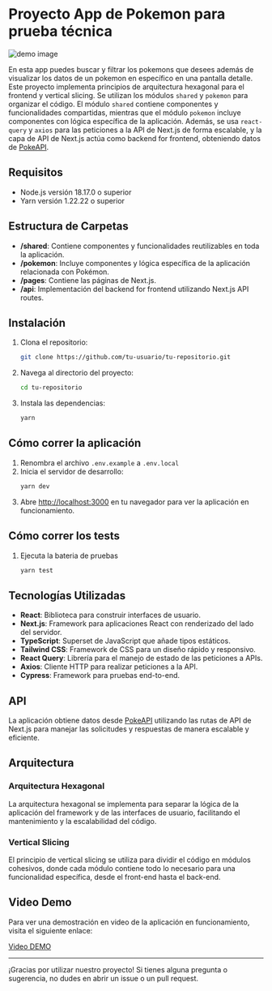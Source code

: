 # Proyecto App de Pokemon para prueba técnica

![demo image](https://i.imgur.com/QNFwoRx.png)

En esta app puedes buscar y filtrar los pokemons que desees además de visualizar los datos de un pokemon en específico en una pantalla detalle. Este proyecto implementa principios de arquitectura hexagonal para el frontend y vertical slicing. Se utilizan los módulos `shared` y `pokemon` para organizar el código. El módulo `shared` contiene componentes y funcionalidades compartidas, mientras que el módulo `pokemon` incluye componentes con lógica específica de la aplicación. Además, se usa `react-query` y `axios` para las peticiones a la API de Next.js de forma escalable, y la capa de API de Next.js actúa como backend for frontend, obteniendo datos de [PokeAPI](https://pokeapi.co/).

## Requisitos

- Node.js versión 18.17.0 o superior
- Yarn versión 1.22.22 o superior

## Estructura de Carpetas

- **/shared**: Contiene componentes y funcionalidades reutilizables en toda la aplicación.
- **/pokemon**: Incluye componentes y lógica específica de la aplicación relacionada con Pokémon.
- **/pages**: Contiene las páginas de Next.js.
- **/api**: Implementación del backend for frontend utilizando Next.js API routes.

## Instalación

1. Clona el repositorio:
   ```bash
   git clone https://github.com/tu-usuario/tu-repositorio.git
   ```
2. Navega al directorio del proyecto:
   ```bash
   cd tu-repositorio
   ```
3. Instala las dependencias:
   ```bash
   yarn
   ```

## Cómo correr la aplicación

1. Renombra el archivo `.env.example` a `.env.local`
2. Inicia el servidor de desarrollo:
   ```bash
   yarn dev
   ```
3. Abre [http://localhost:3000](http://localhost:3000) en tu navegador para ver la aplicación en funcionamiento.

## Cómo correr los tests

1. Ejecuta la bateria de pruebas
   ```bash
   yarn test
   ```

## Tecnologías Utilizadas

- **React**: Biblioteca para construir interfaces de usuario.
- **Next.js**: Framework para aplicaciones React con renderizado del lado del servidor.
- **TypeScript**: Superset de JavaScript que añade tipos estáticos.
- **Tailwind CSS**: Framework de CSS para un diseño rápido y responsivo.
- **React Query**: Librería para el manejo de estado de las peticiones a APIs.
- **Axios**: Cliente HTTP para realizar peticiones a la API.
- **Cypress**: Framework para pruebas end-to-end.

## API

La aplicación obtiene datos desde [PokeAPI](https://pokeapi.co/) utilizando las rutas de API de Next.js para manejar las solicitudes y respuestas de manera escalable y eficiente.

## Arquitectura

### Arquitectura Hexagonal

La arquitectura hexagonal se implementa para separar la lógica de la aplicación del framework y de las interfaces de usuario, facilitando el mantenimiento y la escalabilidad del código.

### Vertical Slicing

El principio de vertical slicing se utiliza para dividir el código en módulos cohesivos, donde cada módulo contiene todo lo necesario para una funcionalidad específica, desde el front-end hasta el back-end.

## Video Demo

Para ver una demostración en video de la aplicación en funcionamiento, visita el siguiente enlace:

[Video DEMO](https://vimeo.com/980334346?share=copy)

---

¡Gracias por utilizar nuestro proyecto! Si tienes alguna pregunta o sugerencia, no dudes en abrir un issue o un pull request.
